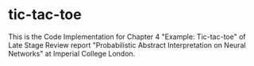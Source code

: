 # tic-tac-toe
This is the Code Implementation for Chapter 4 "Example: Tic-tac-toe" of Late Stage Review report "Probabilistic Abstract Interpretation on Neural Networks" at Imperial College London.
